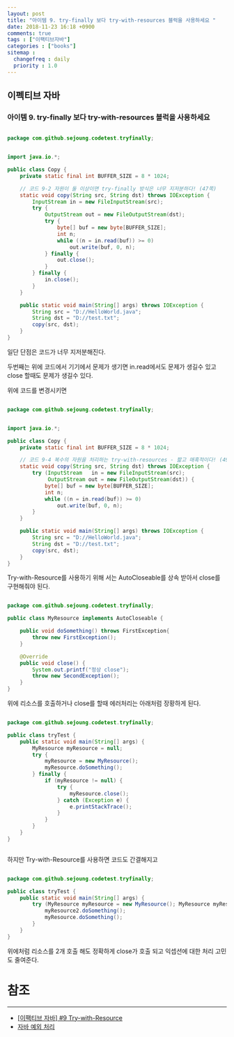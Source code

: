 ```yaml
---
layout: post
title: "아이템 9. try-finally 보다 try-with-resources 블럭을 사용하세요 "
date: 2018-11-23 16:18 +0900
comments: true
tags : ["이팩티브자바"]
categories : ["books"]
sitemap :
  changefreq : daily
  priority : 1.0
---
```

## 이펙티브 자바

### 아이템 9. try-finally 보다 try-with-resources 블럭을 사용하세요 


```java

package com.github.sejoung.codetest.tryfinally;


import java.io.*;

public class Copy {
    private static final int BUFFER_SIZE = 8 * 1024;

    // 코드 9-2 자원이 둘 이상이면 try-finally 방식은 너무 지저분하다! (47쪽)
    static void copy(String src, String dst) throws IOException {
        InputStream in = new FileInputStream(src);
        try {
            OutputStream out = new FileOutputStream(dst);
            try {
                byte[] buf = new byte[BUFFER_SIZE];
                int n;
                while ((n = in.read(buf)) >= 0)
                    out.write(buf, 0, n);
            } finally {
                out.close();
            }
        } finally {
            in.close();
        }
    }

    public static void main(String[] args) throws IOException {
        String src = "D://HelloWorld.java";
        String dst = "D://test.txt";
        copy(src, dst);
    }
}


```

일단 단점은 코드가 너무 지저분해진다.

두번째는 위에 코드에서 기기에서 문제가 생기면 in.read에서도 문제가 생길수 있고 close 할때도 문제가 생길수 있다.

위에 코드를 변경시키면 

```java

package com.github.sejoung.codetest.tryfinally;


import java.io.*;

public class Copy {
    private static final int BUFFER_SIZE = 8 * 1024;

    // 코드 9-4 복수의 자원을 처리하는 try-with-resources - 짧고 매혹적이다! (49쪽)
    static void copy(String src, String dst) throws IOException {
        try (InputStream   in = new FileInputStream(src);
             OutputStream out = new FileOutputStream(dst)) {
            byte[] buf = new byte[BUFFER_SIZE];
            int n;
            while ((n = in.read(buf)) >= 0)
                out.write(buf, 0, n);
        }
    }

    public static void main(String[] args) throws IOException {
        String src = "D://HelloWorld.java";
        String dst = "D://test.txt";
        copy(src, dst);
    }
}


```

Try-with-Resource를 사용하기 위해 서는 AutoCloseable를 상속 받아서 close를 구현해줘야 된다.


```java

package com.github.sejoung.codetest.tryfinally;

public class MyResource implements AutoCloseable {

    public void doSomething() throws FirstException{
        throw new FirstException();
    }

    @Override
    public void close() {
        System.out.printf("정상 close");
        throw new SecondException();
    }
}


```

위에 리소스를 호출하거나 close를 할때 에러처리는 아래처럼 장황하게 된다.

```java

package com.github.sejoung.codetest.tryfinally;

public class tryTest {
    public static void main(String[] args) {
        MyResource myResource = null;
        try {
            myResource = new MyResource();
            myResource.doSomething();
        } finally {
            if (myResource != null) {
                try {
                    myResource.close();
                } catch (Exception e) {
                    e.printStackTrace();
                }
            }
        }
    }
}



```

하지만 Try-with-Resource를 사용하면 코드도 간결해지고

```java

package com.github.sejoung.codetest.tryfinally;

public class tryTest {
    public static void main(String[] args) {
        try (MyResource myResource = new MyResource(); MyResource myResource2 = new MyResource()) {
            myResource2.doSomething();
            myResource.doSomething();
        }
    }
}


```

위에처럼 리소스를 2개 호출 해도 정확하게 close가 호출 되고 익셉션에 대한 처리 고민도 줄여준다.

# 참조
-----
* [[이팩티브 자바] #9 Try-with-Resource](https://www.youtube.com/watch?v=zqjZBSqHs0s)
* [자바 예외 처리](https://www.scaler.com/topics/java/exception-handling-in-java/)
